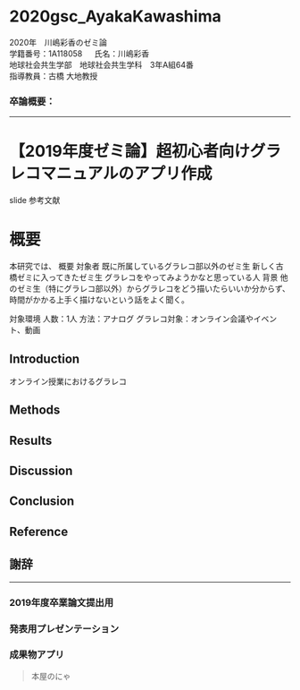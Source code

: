# 2020gsc_AyakaKawashima
2020年　川嶋彩香のゼミ論  
学籍番号：1A118058  　
氏名：川嶋彩香  
地球社会共生学部　地球社会共生学科　3年A組64番  
指導教員：古橋 大地教授  
### 卒論概要：
***
# 【2019年度ゼミ論】超初心者向けグラレコマニュアルのアプリ作成

slide
参考文献

# 概要  
本研究では、
概要
対象者
既に所属しているグラレコ部以外のゼミ生
新しく古橋ゼミに入ってきたゼミ生
グラレコをやってみようかなと思っている人
背景
他のゼミ生（特にグラレコ部以外）からグラレコをどう描いたらいいか分からず、
時間がかかる上手く描けないという話をよく聞く。

対象環境
人数：1人
方法：アナログ
グラレコ対象：オンライン会議やイベント、動画

## Introduction
オンライン授業におけるグラレコ
## Methods
## Results
## Discussion
## Conclusion
## Reference
## 謝辞
***
### 2019年度卒業論文提出用  
### 発表用プレゼンテーション  
### 成果物アプリ

 > 本屋のにゃ
 
